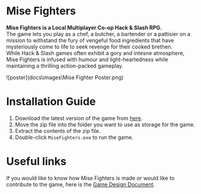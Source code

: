 # Mise Fighters

**Mise Fighters is a Local Multiplayer Co-op Hack & Slash RPG.**<br>
The game lets you play as a chef, a butcher, a bartender or a pattisier on a mission to withstand the fury of vengeful food ingredients that have mysteriously come to life to seek revenge for their cooked brethen.<br>
While Hack & Slash games often exhibit a gory and intesne atmosphere, Mise Fighters is infused with humour and light-heartedness while maintaining a thrilling action-packed gameplay.<br>

![poster](docs\images\Mise Fighter Poster.png)

# Installation Guide
1. Download the latest version of the game from [here](https://drive.google.com/file/d/1TGjD3pHHSMJFhYWlhF8fZCtCaoKDS3S_/view?usp=drive_linkhttps://drive.google.com/drive/u/0/folders/1Cx69BKabV8r-LCioAJPXIR8c9OckY4Fihttps://github.com/Gavino3o/Mise-Fighters/releases/tag/initialRelease).
2. Move the zip file into the folder you want to use as storage for the game.
3. Extract the contents of the zip file.
4. Double-click `MiseFighters.exe` to run the game.

# Useful links
If you would like to know how Mise Fighters is made or would like to contribute to the game, here is the [Game Design Document](docs\GDD.md).